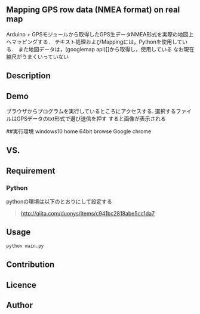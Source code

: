 Mapping GPS row data (NMEA format) on real map
---
Arduino + GPSモジュールから取得したGPS生データNMEA形式を実際の地図上へマッピングする．
テキスト処理およびMappingには，Pythonを使用している．
また地図データは，(googlemap api)[]から取得し，使用している なお現在縮尺がうまくいっていない
## Description

## Demo
ブラウザからプログラムを実行しているところにアクセスする.
選択するファイルはGPSデータのtxt形式で選び送信を押す
すると画像が表示される

##実行環境
windows10 home 64bit
browse Google chrome

## VS.

## Requirement
### Python
pythonの環境は以下のとおりにして設定する
> http://qiita.com/duonys/items/c941bc2818abe5cc1da7


## Usage

```bash
python main.py
```

## Contribution

## Licence


## Author
